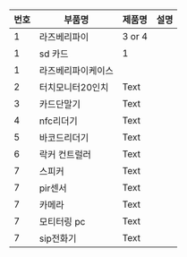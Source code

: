 
#

| 번호 | 부품명 | 제품명 | 설명 |
| --- | --- | ----------- | -----|
|1| 라즈베리파이 | 3 or 4 |
|1| sd 카드 |  1  |
|1| 라즈베리파이케이스 |  |
|2| 터치모니터20인치 | Text |
|3| 카드단말기 | Text |
|4| nfc리더기 | Text |
|5| 바코드리더기 | Text |
|6| 락커 컨트럴러 | Text |
|7| 스피커 | Text |
|7| pir센서 | Text |
|7| 카메라 | Text |
|7| 모티터링 pc | Text |
|7| sip전화기 | Text |

